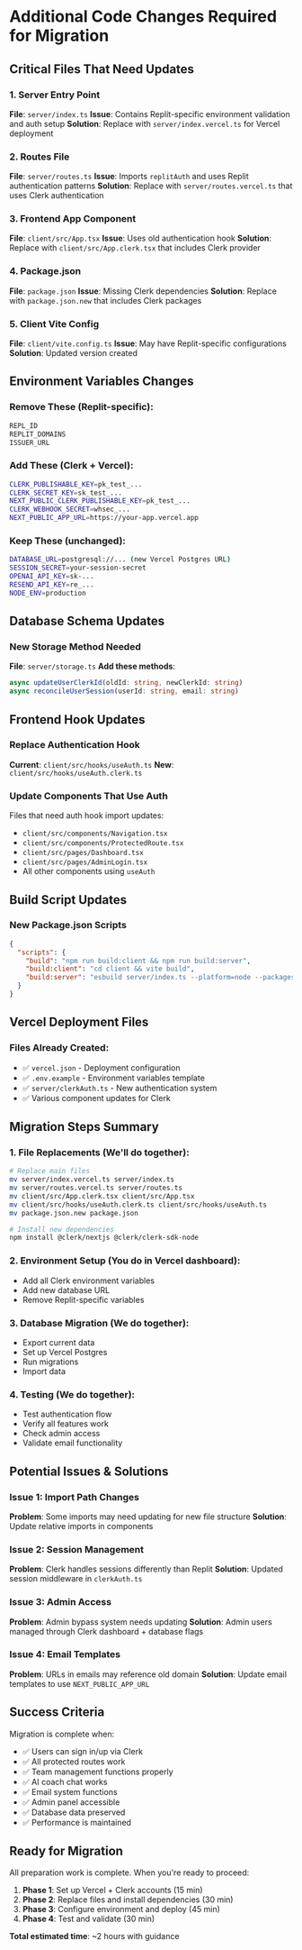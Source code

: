 # Additional Code Changes Required for Migration

## Critical Files That Need Updates

### 1. Server Entry Point
**File**: `server/index.ts`
**Issue**: Contains Replit-specific environment validation and auth setup
**Solution**: Replace with `server/index.vercel.ts` for Vercel deployment

### 2. Routes File  
**File**: `server/routes.ts`
**Issue**: Imports `replitAuth` and uses Replit authentication patterns
**Solution**: Replace with `server/routes.vercel.ts` that uses Clerk authentication

### 3. Frontend App Component
**File**: `client/src/App.tsx`
**Issue**: Uses old authentication hook
**Solution**: Replace with `client/src/App.clerk.tsx` that includes Clerk provider

### 4. Package.json
**File**: `package.json`
**Issue**: Missing Clerk dependencies
**Solution**: Replace with `package.json.new` that includes Clerk packages

### 5. Client Vite Config
**File**: `client/vite.config.ts`
**Issue**: May have Replit-specific configurations
**Solution**: Updated version created

## Environment Variables Changes

### Remove These (Replit-specific):
```bash
REPL_ID
REPLIT_DOMAINS
ISSUER_URL
```

### Add These (Clerk + Vercel):
```bash
CLERK_PUBLISHABLE_KEY=pk_test_...
CLERK_SECRET_KEY=sk_test_...
NEXT_PUBLIC_CLERK_PUBLISHABLE_KEY=pk_test_...
CLERK_WEBHOOK_SECRET=whsec_...
NEXT_PUBLIC_APP_URL=https://your-app.vercel.app
```

### Keep These (unchanged):
```bash
DATABASE_URL=postgresql://... (new Vercel Postgres URL)
SESSION_SECRET=your-session-secret
OPENAI_API_KEY=sk-...
RESEND_API_KEY=re_...
NODE_ENV=production
```

## Database Schema Updates

### New Storage Method Needed
**File**: `server/storage.ts`
**Add these methods**:
```typescript
async updateUserClerkId(oldId: string, newClerkId: string)
async reconcileUserSession(userId: string, email: string)
```

## Frontend Hook Updates

### Replace Authentication Hook
**Current**: `client/src/hooks/useAuth.ts`
**New**: `client/src/hooks/useAuth.clerk.ts`

### Update Components That Use Auth
Files that need auth hook import updates:
- `client/src/components/Navigation.tsx`
- `client/src/components/ProtectedRoute.tsx`
- `client/src/pages/Dashboard.tsx`
- `client/src/pages/AdminLogin.tsx`
- All other components using `useAuth`

## Build Script Updates

### New Package.json Scripts
```json
{
  "scripts": {
    "build": "npm run build:client && npm run build:server",
    "build:client": "cd client && vite build",
    "build:server": "esbuild server/index.ts --platform=node --packages=external --bundle --format=esm --outdir=dist"
  }
}
```

## Vercel Deployment Files

### Files Already Created:
- ✅ `vercel.json` - Deployment configuration
- ✅ `.env.example` - Environment variables template
- ✅ `server/clerkAuth.ts` - New authentication system
- ✅ Various component updates for Clerk

## Migration Steps Summary

### 1. File Replacements (We'll do together):
```bash
# Replace main files
mv server/index.vercel.ts server/index.ts
mv server/routes.vercel.ts server/routes.ts  
mv client/src/App.clerk.tsx client/src/App.tsx
mv client/src/hooks/useAuth.clerk.ts client/src/hooks/useAuth.ts
mv package.json.new package.json

# Install new dependencies
npm install @clerk/nextjs @clerk/clerk-sdk-node
```

### 2. Environment Setup (You do in Vercel dashboard):
- Add all Clerk environment variables
- Add new database URL
- Remove Replit-specific variables

### 3. Database Migration (We do together):
- Export current data
- Set up Vercel Postgres
- Run migrations
- Import data

### 4. Testing (We do together):
- Test authentication flow
- Verify all features work
- Check admin access
- Validate email functionality

## Potential Issues & Solutions

### Issue 1: Import Path Changes
**Problem**: Some imports may need updating for new file structure
**Solution**: Update relative imports in components

### Issue 2: Session Management
**Problem**: Clerk handles sessions differently than Replit
**Solution**: Updated session middleware in `clerkAuth.ts`

### Issue 3: Admin Access
**Problem**: Admin bypass system needs updating
**Solution**: Admin users managed through Clerk dashboard + database flags

### Issue 4: Email Templates
**Problem**: URLs in emails may reference old domain
**Solution**: Update email templates to use `NEXT_PUBLIC_APP_URL`

## Success Criteria

Migration is complete when:
- ✅ Users can sign in/up via Clerk
- ✅ All protected routes work
- ✅ Team management functions properly
- ✅ AI coach chat works
- ✅ Email system functions
- ✅ Admin panel accessible
- ✅ Database data preserved
- ✅ Performance is maintained

## Ready for Migration

All preparation work is complete. When you're ready to proceed:

1. **Phase 1**: Set up Vercel + Clerk accounts (15 min)
2. **Phase 2**: Replace files and install dependencies (30 min) 
3. **Phase 3**: Configure environment and deploy (45 min)
4. **Phase 4**: Test and validate (30 min)

**Total estimated time**: ~2 hours with guidance